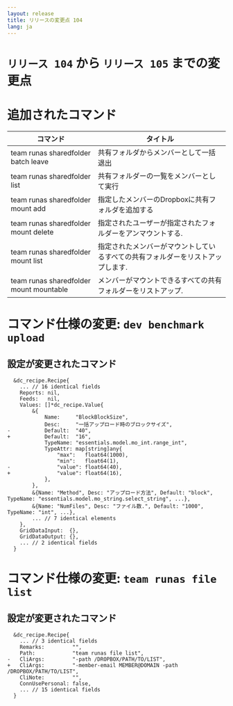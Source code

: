```yaml
---
layout: release
title: リリースの変更点 104
lang: ja
---
```


# `リリース 104` から `リリース 105` までの変更点

# 追加されたコマンド

| コマンド                                | タイトル                                                                        |
|-----------------------------------------|---------------------------------------------------------------------------------|
| team runas sharedfolder batch leave     | 共有フォルダからメンバーとして一括退出                                          |
| team runas sharedfolder list            | 共有フォルダーの一覧をメンバーとして実行                                        |
| team runas sharedfolder mount add       | 指定したメンバーのDropboxに共有フォルダを追加する                               |
| team runas sharedfolder mount delete    | 指定されたユーザーが指定されたフォルダーをアンマウントする.                     |
| team runas sharedfolder mount list      | 指定されたメンバーがマウントしているすべての共有フォルダーをリストアップします. |
| team runas sharedfolder mount mountable | メンバーがマウントできるすべての共有フォルダーをリストアップ.                   |

# コマンド仕様の変更: `dev benchmark upload`

## 設定が変更されたコマンド

```
  &dc_recipe.Recipe{
  	... // 16 identical fields
  	Reports: nil,
  	Feeds:   nil,
  	Values: []*dc_recipe.Value{
  		&{
  			Name:     "BlockBlockSize",
  			Desc:     "一括アップロード時のブロックサイズ",
- 			Default:  "40",
+ 			Default:  "16",
  			TypeName: "essentials.model.mo_int.range_int",
  			TypeAttr: map[string]any{
  				"max":   float64(1000),
  				"min":   float64(1),
- 				"value": float64(40),
+ 				"value": float64(16),
  			},
  		},
  		&{Name: "Method", Desc: "アップロード方法", Default: "block", TypeName: "essentials.model.mo_string.select_string", ...},
  		&{Name: "NumFiles", Desc: "ファイル数.", Default: "1000", TypeName: "int", ...},
  		... // 7 identical elements
  	},
  	GridDataInput:  {},
  	GridDataOutput: {},
  	... // 2 identical fields
  }
```

# コマンド仕様の変更: `team runas file list`

## 設定が変更されたコマンド

```
  &dc_recipe.Recipe{
  	... // 3 identical fields
  	Remarks:         "",
  	Path:            "team runas file list",
- 	CliArgs:         "-path /DROPBOX/PATH/TO/LIST",
+ 	CliArgs:         "-member-email MEMBER@DOMAIN -path /DROPBOX/PATH/TO/LIST",
  	CliNote:         "",
  	ConnUsePersonal: false,
  	... // 15 identical fields
  }
```
